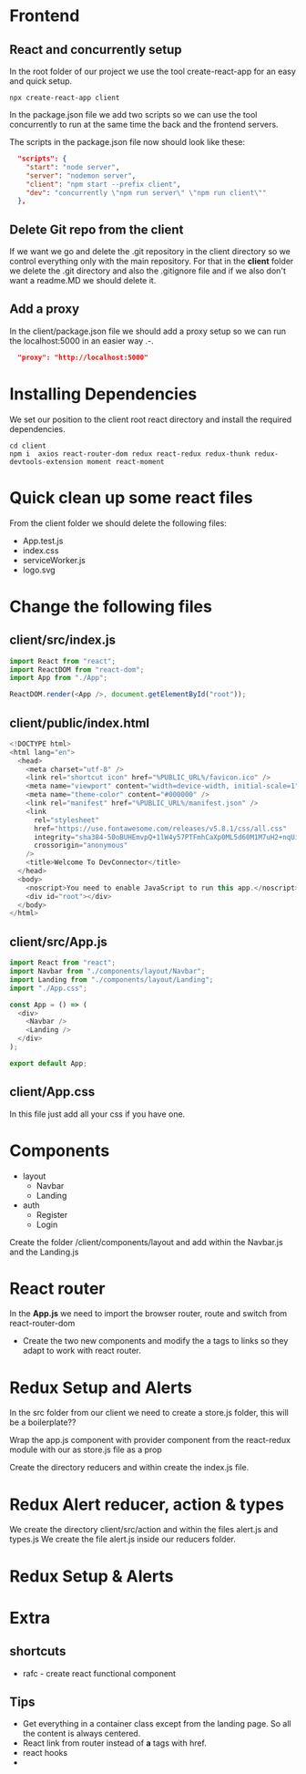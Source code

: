 # Frontend

## React and concurrently setup

In the root folder of our project we use the tool create-react-app for an easy and quick setup.

```shell
npx create-react-app client
```

In the package.json file we add two scripts so we can use the tool concurrently to run at the same time the back and the frontend servers.

The scripts in the package.json file now should look like these:

```json
  "scripts": {
    "start": "node server",
    "server": "nodemon server",
    "client": "npm start --prefix client",
    "dev": "concurrently \"npm run server\" \"npm run client\""
  },
```

## Delete Git repo from the client

If we want we go and delete the .git repository in the client directory so we control everything only with the main repository.
For that in the **client** folder we delete the .git directory and also the .gitignore file and if we also don't want a readme.MD we should delete it.

## Add a proxy

In the client/package.json file we should add a proxy setup so we can run the localhost:5000 in an easier way .-.

```json
  "proxy": "http://localhost:5000"
```

# Installing Dependencies

We set our position to the client root react directory and install the required dependencies.

```shell
cd client
npm i  axios react-router-dom redux react-redux redux-thunk redux-devtools-extension moment react-moment
```

# Quick clean up some react files

From the client folder we should delete the following files:

- App.test.js
- index.css
- serviceWorker.js
- logo.svg

# Change the following files

## client/src/index.js

```js
import React from "react";
import ReactDOM from "react-dom";
import App from "./App";

ReactDOM.render(<App />, document.getElementById("root"));
```

## client/public/index.html

```js
<!DOCTYPE html>
<html lang="en">
  <head>
    <meta charset="utf-8" />
    <link rel="shortcut icon" href="%PUBLIC_URL%/favicon.ico" />
    <meta name="viewport" content="width=device-width, initial-scale=1" />
    <meta name="theme-color" content="#000000" />
    <link rel="manifest" href="%PUBLIC_URL%/manifest.json" />
    <link
      rel="stylesheet"
      href="https://use.fontawesome.com/releases/v5.8.1/css/all.css"
      integrity="sha384-50oBUHEmvpQ+1lW4y57PTFmhCaXp0ML5d60M1M7uH2+nqUivzIebhndOJK28anvf"
      crossorigin="anonymous"
    />
    <title>Welcome To DevConnector</title>
  </head>
  <body>
    <noscript>You need to enable JavaScript to run this app.</noscript>
    <div id="root"></div>
  </body>
</html>
```

## client/src/App.js

```js
import React from "react";
import Navbar from "./components/layout/Navbar";
import Landing from "./components/layout/Landing";
import "./App.css";

const App = () => (
  <div>
    <Navbar />
    <Landing />
  </div>
);

export default App;
```

## client/App.css

In this file just add all your css if you have one.

# Components

- layout
  - Navbar
  - Landing
- auth
  - Register
  - Login

Create the folder /client/components/layout and add within the Navbar.js and the Landing.js

# React router

In the **App.js** we need to import the browser router, route and switch from react-router-dom

- Create the two new components and modify the a tags to links so they adapt to work with react router.

# Redux Setup and Alerts

In the src folder from our client we need to create a store.js folder, this will be a boilerplate??

Wrap the app.js component with provider component from the react-redux module with our as store.js file as a prop

Create the directory reducers and within create the index.js file.

# Redux Alert reducer, action & types

We create the directory client/src/action and within the files alert.js and types.js
We create the file alert.js inside our reducers folder.

# Redux Setup & Alerts

# Extra

## shortcuts

- rafc - create react functional component

## Tips

- Get everything in a container class except from the landing page. So all the content is always centered.
- React link from router instead of **a** tags with href.
- react hooks
-
